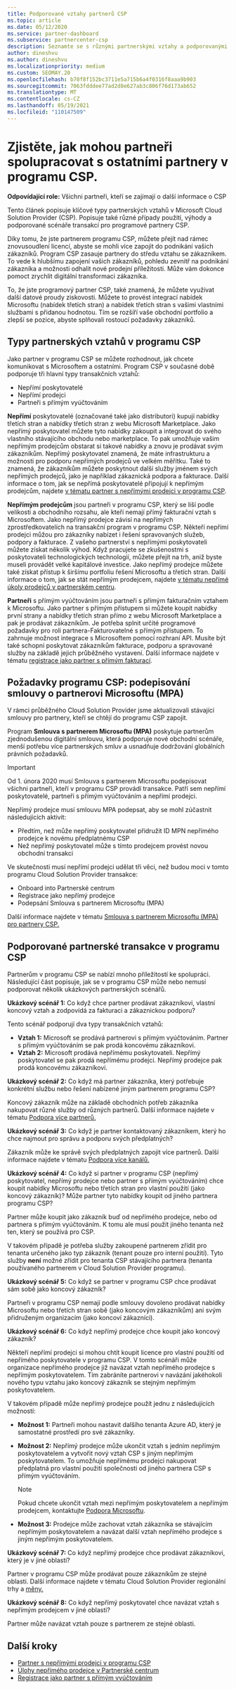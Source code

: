 ```yaml
---
title: Podporované vztahy partnerů CSP
ms.topic: article
ms.date: 05/12/2020
ms.service: partner-dashboard
ms.subservice: partnercenter-csp
description: Seznamte se s různými partnerskými vztahy a podporovanými scénáři transakcí pro partnery v programu CSP.
author: dineshvu
ms.author: dineshvu
ms.localizationpriority: medium
ms.custom: SEOMAY.20
ms.openlocfilehash: b70f8f152bc3711e5a715b6a4f0316f8aaa9b903
ms.sourcegitcommit: 7063fdddee77ad2d8e627ab3c806f76d173ab652
ms.translationtype: MT
ms.contentlocale: cs-CZ
ms.lasthandoff: 05/19/2021
ms.locfileid: "110147509"
---
```

# <a name="learn-how-partners-can-work-with-other-partners-in-the-csp-program"></a>Zjistěte, jak mohou partneři spolupracovat s ostatními partnery v programu CSP.

**Odpovídající role:** Všichni partneři, kteří se zajímají o další informace o CSP

Tento článek popisuje klíčové typy partnerských vztahů v Microsoft Cloud Solution Provider (CSP). Popisuje také různé případy použití, výhody a podporované scénáře transakcí pro programové partnery CSP.

Díky tomu, že jste partnerem programu CSP, můžete přejít nad rámec znovusoudlení licencí, abyste se mohli více zapojit do podnikání vašich zákazníků. Program CSP zasauje partnery do středu vztahu se zákazníkem. To vede k hlubšímu zapojení vašich zákazníků, pohledu zevnitř na podnikání zákazníka a možnosti odhalit nové prodejní příležitosti. Může vám dokonce pomoct zrychlit digitální transformaci zákazníka.

To, že jste programový partner CSP, také znamená, že můžete využívat další datové proudy ziskovosti. Můžete to provést integrací nabídek Microsoftu (nabídek třetích stran) a nabídek třetích stran s vašimi vlastními službami s přidanou hodnotou. Tím se rozšíří vaše obchodní portfolio a zlepší se pozice, abyste splňovali rostoucí požadavky zákazníků.

## <a name="types-of-partner-relationships-in-the-csp-program"></a>Typy partnerských vztahů v programu CSP

Jako partner v programu CSP se můžete rozhodnout, jak chcete komunikovat s Microsoftem a ostatními. Program CSP v současné době podporuje tři hlavní typy transakčních vztahů:

- Nepřímí poskytovatelé
- Nepřímí prodejci
- Partneři s přímým vyúčtováním

**Nepřímí** poskytovatelé (označované také jako distributori) kupují nabídky třetích stran a nabídky třetích stran z webu Microsoft Marketplace. Jako nepřímý poskytovatel můžete tyto nabídky zakoupit a integrovat do svého vlastního stávajícího obchodu nebo marketplace. To pak umožňuje vašim nepřímým prodejcům obstarat si takové nabídky a znovu je prodávat svým zákazníkům. Nepřímý poskytovatel znamená, že máte infrastrukturu a možnosti pro podporu nepřímých prodejců ve velkém měřítku. Také to znamená, že zákazníkům můžete poskytnout další služby jménem svých nepřímých prodejců, jako je například zákaznická podpora a fakturace. Další informace o tom, jak se nepřímá poskytovatelé připojují k nepřímým prodejcům, najdete [v tématu partner s nepřímými prodejci v programu CSP](indirect-provider-tasks-in-partner-center.md).

**Nepřímým prodejcům** jsou partneři v programu CSP, který se liší podle velikosti a obchodního rozsahu, ale kteří nemají přímý fakturační vztah s Microsoftem. Jako nepřímý prodejce závisí na nepřímých zprostředkovatelích na transakční program v programu CSP. Někteří nepřímí prodejci můžou pro zákazníky nabízet i řešení spravovaných služeb, podpory a fakturace. Z vašeho partnerství s nepřímými poskytovateli můžete získat několik výhod. Když pracujete se zkušenostmi s poskytovateli technologických technologií, můžete přejít na trh, aniž byste museli provádět velké kapitálové investice. Jako nepřímý prodejce můžete také získat přístup k širšímu portfoliu řešení Microsoftu a třetích stran. Další informace o tom, jak se stát nepřímým prodejcem, najdete [v tématu nepřímé úkoly prodejců v partnerském centru](indirect-reseller-tasks-in-partner-center.md).

**Partneři** s přímým vyúčtováním jsou partneři s přímým fakturačním vztahem k Microsoftu. Jako partner s přímým přístupem si můžete koupit nabídky první strany a nabídky třetích stran přímo z webu Microsoft Marketplace a pak je prodávat zákazníkům. Je potřeba splnit určité programové požadavky pro roli partnera-Fakturovatelné s přímým přístupem. To zahrnuje možnost integrace s Microsoftem pomocí rozhraní API. Musíte být také schopni poskytovat zákazníkům fakturace, podporu a spravované služby na základě jejich průběžného vystavení. Další informace najdete v tématu [registrace jako partner s přímým fakturací](enrolling-in-the-csp-program.md#enroll-as-a-direct-bill-partner).

## <a name="csp-program-requirements-signing-the-microsoft-partner-agreement-mpa"></a>Požadavky programu CSP: podepisování smlouvy o partnerovi Microsoftu (MPA)

V rámci průběžného Cloud Solution Provider jsme aktualizovali stávající smlouvy pro partnery, kteří se chtějí do programu CSP zapojit.

Program **Smlouva s partnerem Microsoftu (MPA)** poskytuje partnerům zjednodušenou digitální smlouvu, která podporuje nové obchodní scénáře, menší potřebu více partnerských smluv a usnadňuje dodržování globálních právních požadavků.

>[!IMPORTANT]
> Od 1. února 2020 musí Smlouva s partnerem Microsoftu podepisovat všichni partneři, kteří v programu CSP provádí transakce. Patří sem nepřímí poskytovatelé, partneři s přímým vyúčtováním a nepřímí prodejci.

Nepřímý prodejce musí smlouvu MPA podepsat, aby se mohl zúčastnit následujících aktivit:

- Předtím, než může nepřímý poskytovatel přidružit ID MPN nepřímého prodejce k novému předplatnému CSP
- Než nepřímý poskytovatel může s tímto prodejcem provést novou obchodní transakci

Ve skutečnosti musí nepřímí prodejci udělat tři věci, než budou moci v tomto programu Cloud Solution Provider transakce:

- Onboard into Partnerské centrum
- Registrace jako nepřímý prodejce
- Podepsání Smlouva s partnerem Microsoftu (MPA)

Další informace najdete v tématu [Smlouva s partnerem Microsoftu (MPA) pro partnery CSP.](microsoft-partner-agreement.md)

## <a name="supported-partner-transactions-in-the-csp-program"></a>Podporované partnerské transakce v programu CSP

Partnerům v programu CSP se nabízí mnoho příležitostí ke spolupráci. Následující část popisuje, jak se v programu CSP může nebo nemusí podporovat několik ukázkových partnerských scénářů.

**Ukázkový scénář 1:** Co když chce partner prodávat zákazníkovi, vlastní koncový vztah a zodpovídá za fakturaci a zákaznickou podporu?

Tento scénář podporují dva typy transakčních vztahů:

- **Vztah 1:** Microsoft se prodává partnerovi s přímým vyúčtováním. Partner s přímým vyúčtováním se pak prodá koncovému zákazníkovi.<br>
- **Vztah 2:** Microsoft prodává nepřímému poskytovateli. Nepřímý poskytovatel se pak prodá nepřímému prodejci. Nepřímý prodejce pak prodá koncovému zákazníkovi.</br>

**Ukázkový scénář 2:** Co když má partner zákazníka, který potřebuje konkrétní službu nebo řešení nabízené jiným partnerem programu CSP?

Koncový zákazník může na základě obchodních potřeb zákazníka nakupovat různé služby od různých partnerů. Další informace najdete v tématu [Podpora více partnerů.](multipartner.md)

**Ukázkový scénář 3:** Co když je partner kontaktovaný zákazníkem, který ho chce najmout pro správu a podporu svých předplatných?

Zákazník může ke správě svých předplatných zapojit více partnerů. Další informace najdete v tématu [Podpora více kanálů.](multichannel.md)

**Ukázkový scénář 4:** Co když si partner v programu CSP (nepřímý poskytovatel, nepřímý prodejce nebo partner s přímým vyúčtováním) chce koupit nabídky Microsoftu nebo třetích stran pro vlastní použití (jako koncový zákazník)? Může partner tyto nabídky koupit od jiného partnera programu CSP?

Partner může koupit jako zákazník buď od nepřímého prodejce, nebo od partnera s přímým vyúčtováním. K tomu ale musí použít jiného tenanta než ten, který se používá pro CSP.

V takovém případě je potřeba služby zakoupené partnerem zřídit pro tenanta určeného jako typ zákazník (tenant pouze pro interní použití). Tyto služby **není** možné zřídit pro tenanta CSP stávajícího partnera (tenanta používaného partnerem v Cloud Solution Provider programu).</br>

**Ukázkový scénář 5:** Co když se partner v programu CSP chce prodávat sám sobě jako koncový zákazník?

Partneři v programu CSP nemají podle smlouvy dovoleno prodávat nabídky Microsoftu nebo třetích stran sobě (jako koncovým zákazníkům) ani svým přidruženým organizacím (jako koncoví zákazníci).

**Ukázkový scénář 6:** Co když nepřímý prodejce chce koupit jako koncový zákazník?

Někteří nepřímí prodejci si mohou chtít koupit licence pro vlastní použití od nepřímého poskytovatele v programu CSP. V tomto scénáři může organizace nepřímého prodejce již navázat vztah nepřímého prodejce s nepřímým poskytovatelem. Tím zabráníte partnerovi v navázání jakéhokoli nového typu vztahu jako koncový zákazník se stejným nepřímým poskytovatelem.

V takovém případě může nepřímý prodejce použít jednu z následujících možností:

- **Možnost 1:** Partneři mohou nastavit dalšího tenanta Azure AD, který je samostatné prostředí pro své zákazníky.

- **Možnost 2:** Nepřímý prodejce může ukončit vztah s jedním nepřímým poskytovatelem a vytvořit nový vztah CSP s jiným nepřímým poskytovatelem. To umožňuje nepřímému prodejci nakupovat předplatná pro vlastní použití společnosti od jiného partnera CSP s přímým vyúčtováním.

   >[!NOTE]
   >Pokud chcete ukončit vztah mezi nepřímým poskytovatelem a nepřímým prodejcem, kontaktujte [Podpora Microsoftu](support-from-microsoft.md).

- **Možnost 3:** Prodejce může zachovat vztah zákazníka se stávajícím nepřímým poskytovatelem a navázat další vztah nepřímého prodejce s jiným nepřímým poskytovatelem.

**Ukázkový scénář 7:** Co když nepřímý prodejce chce prodávat zákazníkovi, který je v jiné oblasti?

Partner v programu CSP může prodávat pouze zákazníkům ze stejné oblasti. Další informace najdete v tématu Cloud Solution Provider regionální trhy a [měny.](regional-authorization-overview.md)

**Ukázkový scénář 8:** Co když nepřímý poskytovatel chce navázat vztah s nepřímým prodejcem v jiné oblasti?

Partner může navázat vztah pouze s partnerem ze stejné oblasti.

## <a name="next-steps"></a>Další kroky

- [Partner s nepřímými prodejci v programu CSP](indirect-provider-tasks-in-partner-center.md)
- [Úlohy nepřímého prodejce v Partnerské centrum](indirect-reseller-tasks-in-partner-center.md)
- [Registrace jako partner s přímým vyúčtováním](enrolling-in-the-csp-program.md#enroll-as-a-direct-bill-partner)